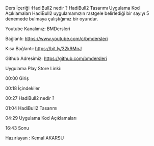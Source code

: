 Ders İçeriği :HadiBull2 nedir ?  HadiBull2 Tasarımı Uygulama Kod Açıklamaları HadiBull2 uygulamamızın rastgele belirlediği bir sayıyı 5 denemede bulmaya çalıştığımız bir oyundur. 



Youtube Kanalımız: BMDersleri

Bağlantı: https://www.youtube.com/c/bmdersleri

Kısa Bağlantı: https://bit.ly/32k9MnJ

Github Adresimiz: https://github.com/bmdersleri

Uygulama Play Store Linki: 

00:00 Giriş

00:18 İçindekiler

00:27 HadiBull2 nedir ?  

01:04 HadiBull2 Tasarımı

04:29 Uygulama Kod Açıklamaları

16:43 Sonu



Hazırlayan : Kemal AKARSU
